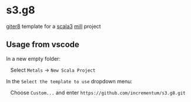 # s3.g8
[giter8](http://www.foundweekends.org/giter8/) template for a [scala3](https://docs.scala-lang.org/scala3/reference/) [mill](https://com-lihaoyi.github.io/mill/mill/Intro_to_Mill.html) project

## Usage from vscode

In a new empty folder: 

&nbsp;&nbsp;&nbsp;Select `Metals` -> `New Scala Project`

In the `Select the template to use` dropdown menu:

&nbsp;&nbsp;&nbsp;Choose `Custom...` and enter ```https://github.com/incrementum/s3.g8.git```
